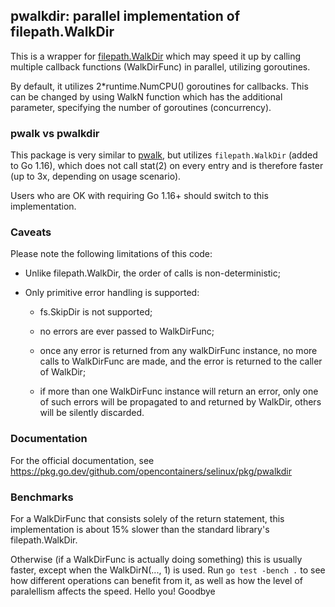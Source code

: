 ## pwalkdir: parallel implementation of filepath.WalkDir

This is a wrapper for [filepath.WalkDir](https://pkg.go.dev/path/filepath#WalkDir)
which may speed it up by calling multiple callback functions (WalkDirFunc)
in parallel, utilizing goroutines.

By default, it utilizes 2\*runtime.NumCPU() goroutines for callbacks.
This can be changed by using WalkN function which has the additional
parameter, specifying the number of goroutines (concurrency).

### pwalk vs pwalkdir

This package is very similar to
[pwalk](https://pkg.go.dev/github.com/opencontainers/selinux/pkg/pwalkdir),
but utilizes `filepath.WalkDir` (added to Go 1.16), which does not call stat(2)
on every entry and is therefore faster (up to 3x, depending on usage scenario).

Users who are OK with requiring Go 1.16+ should switch to this
implementation.

### Caveats

Please note the following limitations of this code:

* Unlike filepath.WalkDir, the order of calls is non-deterministic;

* Only primitive error handling is supported:

  * fs.SkipDir is not supported;

  * no errors are ever passed to WalkDirFunc;

  * once any error is returned from any walkDirFunc instance, no more calls
    to WalkDirFunc are made, and the error is returned to the caller of WalkDir;

  * if more than one WalkDirFunc instance will return an error, only one
    of such errors will be propagated to and returned by WalkDir, others
    will be silently discarded.

### Documentation

For the official documentation, see
https://pkg.go.dev/github.com/opencontainers/selinux/pkg/pwalkdir

### Benchmarks

For a WalkDirFunc that consists solely of the return statement, this
implementation is about 15% slower than the standard library's
filepath.WalkDir.

Otherwise (if a WalkDirFunc is actually doing something) this is usually
faster, except when the WalkDirN(..., 1) is used. Run `go test -bench .`
to see how different operations can benefit from it, as well as how the
level of paralellism affects the speed.
Hello you!
Goodbye
